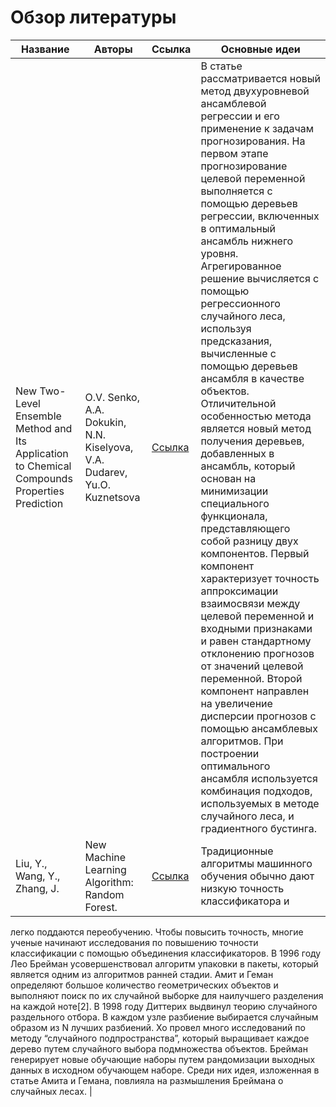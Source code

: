 # Обзор литературы

| Название | Авторы   | Ссылка   | Основные идеи   |
|----------|----------|----------|----------|
| New Two-Level Ensemble Method and Its Application to Chemical Compounds Properties Prediction    | O.V. Senko, A.A. Dokukin, N.N. Kiselyova, V.A. Dudarev, Yu.O. Kuznetsova   | [Ссылка](https://damdid2022.frccsc.ru/files/article/DAMDID_2022_paper_1620.pdf) | В статье рассматривается новый метод двухуровневой ансамблевой регрессии и его применение к задачам прогнозирования. На первом этапе прогнозирование целевой переменной выполняется с помощью деревьев регрессии, включенных в оптимальный ансамбль нижнего уровня. Агрегированное решение вычисляется с помощью регрессионного случайного леса, используя предсказания, вычисленные с помощью деревьев ансамбля в качестве объектов. Отличительной особенностью метода является новый метод получения деревьев, добавленных в ансамбль, который основан на минимизации специального функционала, представляющего собой разницу двух компонентов. Первый компонент характеризует точность аппроксимации взаимосвязи между целевой переменной и входными признаками и равен стандартному отклонению прогнозов от значений целевой переменной. Второй компонент направлен на увеличение дисперсии прогнозов с помощью ансамблевых алгоритмов. При построении оптимального ансамбля используется комбинация подходов, используемых в методе случайного леса, и градиентного бустинга. |
| Liu, Y., Wang, Y., Zhang, J. | New Machine Learning Algorithm: Random Forest. | [Ссылка](https://link.springer.com/chapter/10.1007/978-3-642-34062-8_32) | Традиционные алгоритмы машинного обучения обычно дают низкую точность классификатора и
легко поддаются переобучению. Чтобы повысить точность, многие ученые начинают исследования по повышению точности классификации с помощью объединения классификаторов. В 1996 году Лео Брейман усовершенствовал алгоритм упаковки в пакеты, который является одним из алгоритмов ранней стадии. Амит и Геман определяют большое количество геометрических объектов и выполняют поиск по их случайной выборке для наилучшего
разделения на каждой ноте[2]. В 1998 году Диттерих выдвинул теорию случайного раздельного отбора. В каждом узле разбиение выбирается случайным образом из N лучших разбиений. Хо провел много исследований по методу “случайного подпространства”, который выращивает каждое дерево путем случайного выбора подмножества объектов. Брейман генерирует новые обучающие наборы путем рандомизации выходных данных в исходном обучающем наборе. Среди них идея, изложенная в статье Амита и Гемана, повлияла на размышления Бреймана о случайных лесах. |

